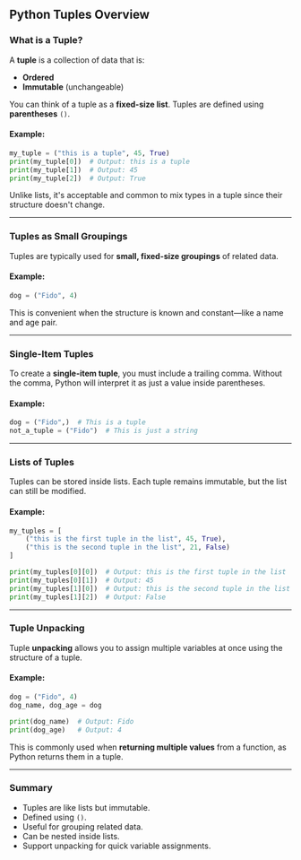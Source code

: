 ## Python Tuples Overview

### What is a Tuple?

A **tuple** is a collection of data that is:

* **Ordered**
* **Immutable** (unchangeable)

You can think of a tuple as a **fixed-size list**. Tuples are defined using **parentheses** `()`.

#### Example:

```python
my_tuple = ("this is a tuple", 45, True)
print(my_tuple[0])  # Output: this is a tuple
print(my_tuple[1])  # Output: 45
print(my_tuple[2])  # Output: True
```

Unlike lists, it's acceptable and common to mix types in a tuple since their structure doesn't change.

---

### Tuples as Small Groupings

Tuples are typically used for **small, fixed-size groupings** of related data.

#### Example:

```python
dog = ("Fido", 4)
```

This is convenient when the structure is known and constant—like a name and age pair.

---

### Single-Item Tuples

To create a **single-item tuple**, you must include a trailing comma. Without the comma, Python will interpret it as just a value inside parentheses.

#### Example:

```python
dog = ("Fido",)  # This is a tuple
not_a_tuple = ("Fido")  # This is just a string
```

---

### Lists of Tuples

Tuples can be stored inside lists. Each tuple remains immutable, but the list can still be modified.

#### Example:

```python
my_tuples = [
    ("this is the first tuple in the list", 45, True),
    ("this is the second tuple in the list", 21, False)
]

print(my_tuples[0][0])  # Output: this is the first tuple in the list
print(my_tuples[0][1])  # Output: 45
print(my_tuples[1][0])  # Output: this is the second tuple in the list
print(my_tuples[1][2])  # Output: False
```

---

### Tuple Unpacking

Tuple **unpacking** allows you to assign multiple variables at once using the structure of a tuple.

#### Example:

```python
dog = ("Fido", 4)
dog_name, dog_age = dog

print(dog_name)  # Output: Fido
print(dog_age)   # Output: 4
```

This is commonly used when **returning multiple values** from a function, as Python returns them in a tuple.

---

### Summary

* Tuples are like lists but immutable.
* Defined using `()`.
* Useful for grouping related data.
* Can be nested inside lists.
* Support unpacking for quick variable assignments.
